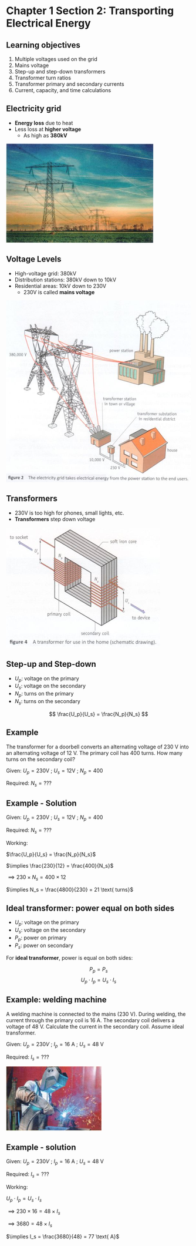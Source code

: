 # Chapter 1 Section 2: Transporting Electrical Energy

## Learning objectives

1. Multiple voltages used on the grid
1. Mains voltage
1. Step-up and step-down transformers
1. Transformer turn ratios
1. Transformer primary and secondary currents
1. Current, capacity, and time calculations

## Electricity grid

- **Energy loss** due to heat
- Less loss at **higher voltage**
    - As high as **380kV**

![](img/pylons.jpg)

## Voltage Levels

- High-voltage grid: 380kV
- Distribution stations: 380kV down to 10kV
- Residential areas: 10kV down to 230V
    - 230V is called **mains voltage**

![](img/electrical-grid.jpg)

<!--
## Effective voltage

- In the electrical grid, voltage alternates between
    325V and -325V
- In practice, we talk about **effective voltage** of 230V

![](img/mains-waveform.jpg)
-->

## Transformers

- 230V is too high for phones, small lights, etc.
- **Transformers** step down voltage

![](img/transformer.jpg)

## Step-up and Step-down

- $U_p$: voltage on the primary
- $U_s$: voltage on the secondary
- $N_p$: turns on the primary
- $N_s$: turns on the secondary

$$ \frac{U_p}{U_s} = \frac{N_p}{N_s} $$

## Example

The transformer for a doorbell converts an alternating voltage
of 230 V into an alternating voltage of 12 V.
The primary coil has 400 turns.
How many turns on the secondary coil?

Given: $U_p = 230 \text{V}$ ; $U_s = 12 \text{V}$ ; $N_p = 400$

Required: $N_s = \text{???}$


## Example - Solution

Given: $U_p = 230 \text{V}$ ; $U_s = 12 \text{V}$ ; $N_p = 400$

Required: $N_s = \text{???}$

Working:

$\frac{U_p}{U_s} = \frac{N_p}{N_s}$

$\implies \frac{230}{12} = \frac{400}{N_s}$

$\implies 230 \times N_s = 400 \times 12$

$\implies N_s = \frac{4800}{230} = 21 \text{ turns}$

## Ideal transformer: power equal on both sides

- $U_p$: voltage on the primary
- $U_s$: voltage on the secondary
- $P_p$: power on primary
- $P_s$: power on secondary

For **ideal transformer**, power is equal on both sides:

$$P_p = P_s$$
$$U_p \cdot I_p = U_s \cdot I_s$$

## Example: welding machine

A welding machine is connected to the mains (230 V).
During welding,
the current through the primary coil is 16 A.
The secondary coil delivers a voltage of 48 V.
Calculate the current in the secondary coil.
Assume ideal transformer.

Given: $U_p = 230 { V}$ ; $I_p = 16 \text{ A}$ ; $U_s = 48 \text{ V}$

Required: $I_s = \text{???}$

![](img/welder.jpg)

## Example - solution

Given: $U_p = 230 { V}$ ; $I_p = 16 \text{ A}$ ; $U_s = 48 \text{ V}$

Required: $I_s = \text{???}$

Working:

$U_p \cdot I_p = U_s \cdot I_s$

$\implies 230 \times 16 = 48 \times I_s$

$\implies 3680 = 48 \times I_s$

$\implies I_s = \frac{3680}{48} = 77 \text{ A}$


